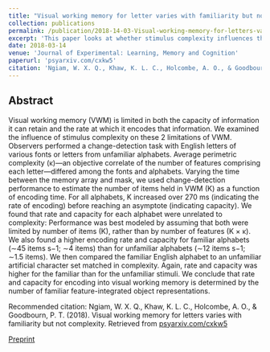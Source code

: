 ```yaml
---
title: "Visual working memory for letter varies with familiarity but not complexity"
collection: publications
permalink: /publication/2018-14-03-Visual-working-memory-for-letters-varies-with-familiarity-but-not-complexity
excerpt: 'This paper looks at whether stimulus complexity influences the encoding rate and capacity of the visual working memory system. Using letters of varying perimetric complexity, we find visual working memory performance is influenced by stimulus familiarity but not stimulus complexity.'
date: 2018-03-14
venue: 'Journal of Experimental: Learning, Memory and Cognition'
paperurl: 'psyarxiv.com/cxkw5'
citation: 'Ngiam, W. X. Q., Khaw, K. L. C., Holcombe, A. O., & Goodbourn, P. T. (2018, March 14). Visual working memory for letters varies with familiarity but not complexity.'
---
```


## Abstract

Visual working memory (VWM) is limited in both the capacity of information it can retain and the rate at which it encodes that information. We examined the influence of stimulus complexity on these 2 limitations of VWM. Observers performed a change-detection task with English letters of various fonts or letters from unfamiliar alphabets. Average perimetric complexity (κ)—an objective correlate of the number of features comprising each letter—differed among the fonts and alphabets. Varying the time between the memory array and mask, we used change-detection performance to estimate the number of items held in VWM (K) as a function of encoding time. For all alphabets, K increased over 270 ms (indicating the rate of encoding) before reaching an asymptote (indicating capacity). We found that rate and capacity for each alphabet were unrelated to complexity: Performance was best modeled by assuming that both were limited by number of items (K), rather than by number of features (K × κ). We also found a higher encoding rate and capacity for familiar alphabets (∼45 items s−1; ∼4 items) than for unfamiliar alphabets (∼12 items s−1; ∼1.5 items). We then compared the familiar English alphabet to an unfamiliar artificial character set matched in complexity. Again, rate and capacity was higher for the familiar than for the unfamiliar stimuli. We conclude that rate and capacity for encoding into visual working memory is determined by the number of familiar feature-integrated object representations.

Recommended citation: Ngiam, W. X. Q., Khaw, K. L. C., Holcombe, A. O., & Goodbourn, P. T. (2018). Visual working memory for letters varies with familiarity but not complexity. Retrieved from [psyarxiv.com/cxkw5](https://psyarxiv.com/cxkw5)

[Preprint](https://psyarxiv.com/cxkw5)